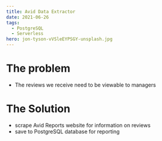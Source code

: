 ```yaml
---
title: Avid Data Extractor
date: 2021-06-26
tags:
  - PostgreSQL
  - Serverless
hero: jon-tyson-vVSleEYPSGY-unsplash.jpg
---
```

# The problem
  - The reviews we receive need to be viewable to managers 
# The Solution
  - scrape Avid Reports website for information on reviews
  - save to PostgreSQL database for reporting 

